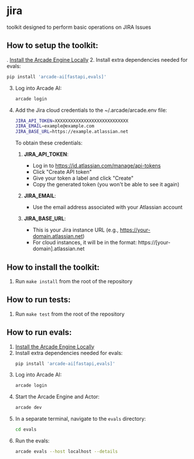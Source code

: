 # jira

toolkit designed to perform basic operations on JIRA Issues

## How to setup the toolkit:
. [Install the Arcade Engine Locally](https://docs.arcade-ai.com/home/install/local)
2. Install extra dependencies needed for evals:
   ```bash
   pip install 'arcade-ai[fastapi,evals]'
   ```
3. Log into Arcade AI:
   ```bash
   arcade login
   ```
4. Add the Jira cloud credentials to the ~/.arcade/arcade.env file:
   ```bash
   JIRA_API_TOKEN=XXXXXXXXXXXXXXXXXXXXXXXXXXXX
   JIRA_EMAIL=example@example.com
   JIRA_BASE_URL=https://example.atlassian.net
   ```

   To obtain these credentials:
   1. **JIRA_API_TOKEN**:
      - Log in to https://id.atlassian.com/manage/api-tokens
      - Click "Create API token"
      - Give your token a label and click "Create"
      - Copy the generated token (you won't be able to see it again)

   2. **JIRA_EMAIL**:
      - Use the email address associated with your Atlassian account

   3. **JIRA_BASE_URL**:
      - This is your Jira instance URL (e.g., https://your-domain.atlassian.net)
      - For cloud instances, it will be in the format: https://[your-domain].atlassian.net

## How to install the toolkit:
1. Run `make install` from the root of the repository

## How to run tests:
1. Run `make test` from the root of the repository

## How to run evals:
1. [Install the Arcade Engine Locally](https://docs.arcade-ai.com/home/install/local)
2. Install extra dependencies needed for evals:
   ```bash
   pip install 'arcade-ai[fastapi,evals]'
   ```
3. Log into Arcade AI:
   ```bash
   arcade login
   ```
4. Start the Arcade Engine and Actor:
   ```bash
   arcade dev
   ```
5. In a separate terminal, navigate to the `evals` directory:
   ```bash
   cd evals
   ```
5. Run the evals:
   ```bash
   arcade evals --host localhost --details
   ```

